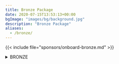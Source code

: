 ```yaml
---
title: Bronze Package
date: 2020-07-15T13:53:13+00:00
bgImage: "images/bg/background.jpg"
description: "Bronze Package"
aliases:
  - /bronze/
---
```



{{< include file="sponsors/onboard-bronze.md" >}}

<details class="bg-color-bronze">
<summary>BRONZE</summary>
{{< include file="sponsors/benefits-bronze.md" >}}
</details>
